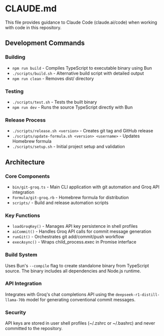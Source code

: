 # CLAUDE.md

This file provides guidance to Claude Code (claude.ai/code) when working with code in this repository.

## Development Commands

### Building
- `npm run build` - Compiles TypeScript to executable binary using Bun
- `./scripts/build.sh` - Alternative build script with detailed output
- `npm run clean` - Removes dist/ directory

### Testing
- `./scripts/test.sh` - Tests the built binary
- `npm run dev` - Runs the source TypeScript directly with Bun

### Release Process
- `./scripts/release.sh <version>` - Creates git tag and GitHub release
- `./scripts/update-formula.sh <version> <username>` - Updates Homebrew formula
- `./scripts/setup.sh` - Initial project setup and validation

## Architecture

### Core Components
- `bin/git-groq.ts` - Main CLI application with git automation and Groq API integration
- `Formula/git-groq.rb` - Homebrew formula for distribution
- `scripts/` - Build and release automation scripts

### Key Functions
- `loadGroqKey()` - Manages API key persistence in shell profiles
- `aiCommit()` - Handles Groq API calls for commit message generation
- `runGit()` - Orchestrates git add/commit/push workflow
- `execAsync()` - Wraps child_process.exec in Promise interface

### Build System
Uses Bun's `--compile` flag to create standalone binary from TypeScript source. The binary includes all dependencies and Node.js runtime.

### API Integration
Integrates with Groq's chat completions API using the `deepseek-r1-distill-llama-70b` model for generating conventional commit messages.

### Security
API keys are stored in user shell profiles (~/.zshrc or ~/.bashrc) and never committed to the repository.